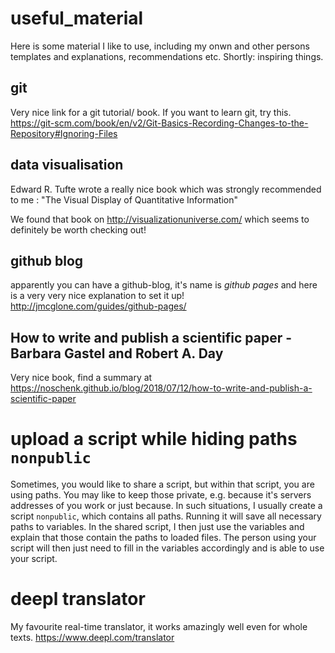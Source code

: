 # useful_material
Here is some material I like to use, including my onwn and other persons templates and explanations, recommendations etc. Shortly: inspiring things.

## git
Very nice link for a git tutorial/ book. If you want to learn git, try this.
https://git-scm.com/book/en/v2/Git-Basics-Recording-Changes-to-the-Repository#Ignoring-Files

## data visualisation
Edward R. Tufte wrote a really nice book which was strongly recommended to me : "The Visual Display of Quantitative Information"

We found that book on http://visualizationuniverse.com/ which seems to definitely be worth checking out!

## github blog
apparently you can have a github-blog, it's name is *github pages* and here is a very very nice explanation to set it up!
http://jmcglone.com/guides/github-pages/


## How to write and publish a scientific paper - Barbara Gastel and Robert A. Day
Very nice book, find a summary at https://noschenk.github.io/blog/2018/07/12/how-to-write-and-publish-a-scientific-paper


# upload a script while hiding paths `nonpublic`
Sometimes, you would like to share a script, but within that script, you are using paths. You may like to keep those private, e.g. because it's servers addresses of you work or just because.
In such situations, I usually create a script `nonpublic`, which contains all paths. Running it will save all necessary paths to variables.
In the shared script, I then just use the variables and explain that those contain the paths to loaded files.
The person using your script will then just need to fill in the variables accordingly and is able to use your script.

# deepl translator
My favourite real-time translator, it works amazingly well even for whole texts. 
https://www.deepl.com/translator
